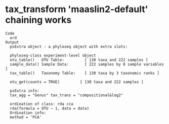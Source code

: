 # tax_transform 'maaslin2-default' chaining works

    Code
      ord
    Output
      psExtra object - a phyloseq object with extra slots:
      
      phyloseq-class experiment-level object
      otu_table()   OTU Table:         [ 130 taxa and 222 samples ]
      sample_data() Sample Data:       [ 222 samples by 8 sample variables ]
      tax_table()   Taxonomy Table:    [ 130 taxa by 3 taxonomic ranks ]
      
      otu_get(counts = TRUE)		 [ 130 taxa and 222 samples ]
      
      psExtra info:
      tax_agg = "Genus" tax_trans = "compositional&log2" 
      
      ordination of class: rda cca 
      rda(formula = OTU ~ 1, data = data)
      Ordination info:
      method = 'PCA'	

